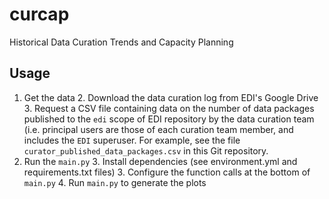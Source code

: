 # curcap

Historical Data Curation Trends and Capacity Planning

## Usage

1. Get the data
   2. Download the data curation log from EDI's Google Drive
   3. Request a CSV file containing data on the number of
        data packages published to the `edi` scope of EDI repository by the data curation
        team (i.e. principal users are those of each curation team member, and includes the `EDI` superuser. For example, see the file `curator_published_data_packages.csv` in this Git repository.
2. Run the `main.py`
   3. Install dependencies (see environment.yml and requirements.txt files)
   3. Configure the function calls at the bottom of `main.py`
   4. Run `main.py` to generate the plots